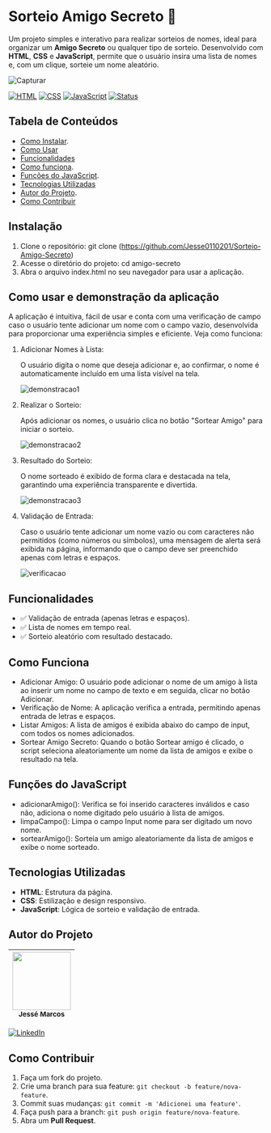 # Sorteio Amigo Secreto 🎁
Um projeto simples e interativo para realizar sorteios de nomes, ideal para organizar um **Amigo Secreto** ou qualquer tipo de sorteio. Desenvolvido com **HTML**, **CSS** e **JavaScript**, permite que o usuário insira uma lista de nomes e, com um clique, sorteie um nome aleatório.

![Capturar](https://github.com/user-attachments/assets/6483e30e-077c-4217-9bce-4d28d5787db4)

[![HTML](https://img.shields.io/badge/HTML5-E34F26?style=for-the-badge&logo=html5&logoColor=white)](https://developer.mozilla.org/pt-BR/docs/Web/HTML)
[![CSS](https://img.shields.io/badge/CSS3-1572B6?style=for-the-badge&logo=css3&logoColor=white)](https://developer.mozilla.org/pt-BR/docs/Web/CSS)
[![JavaScript](https://img.shields.io/badge/JavaScript-F7DF1E?style=for-the-badge&logo=javascript&logoColor=black)](https://developer.mozilla.org/pt-BR/docs/Web/JavaScript)
[![Status](https://img.shields.io/badge/STATUS-EM%20DESENVOLVIMENTO-green?style=for-the-badge)]()


## Tabela de Conteúdos
- [Como Instalar](#Como-Instalar).
- [Como Usar](#Como-usar-e-demonstração-da-aplicação)
- [Funcionalidades](#funcionalidades)
- [Como funciona](#Como-funciona).
- [Funções do JavaScript](#Funções-do-Javascript).
- [Tecnologias Utilizadas](#Tecnologias-utilizadas)
- [Autor do Projeto](#Autor-do-Projeto).
- [Como Contribuir](#Como-contribuir)

## Instalação
1. Clone o repositório:
   git clone (https://github.com/Jesse0110201/Sorteio-Amigo-Secreto)
2. Acesse o diretório do projeto:
   cd amigo-secreto
3. Abra o arquivo index.html no seu navegador para usar a aplicação.

## Como usar e demonstração da aplicação
A aplicação é intuitiva, fácil de usar e conta com uma verificação de campo caso o usuário tente adicionar um nome com o campo vazio, desenvolvida para proporcionar uma experiência simples e eficiente. Veja como funciona:

1. Adicionar Nomes à Lista:

   O usuário digita o nome que deseja adicionar e, ao confirmar, o nome é automaticamente incluído em uma lista visível na tela.
   
   ![demonstracao1](https://github.com/user-attachments/assets/19c945d9-c436-4946-8064-b2c814071796)

2. Realizar o Sorteio:

   Após adicionar os nomes, o usuário clica no botão "Sortear Amigo" para iniciar o sorteio.

   ![demonstracao2](https://github.com/user-attachments/assets/25d0f143-09f0-4bc3-a8ae-192c64ef8b48)
   
3. Resultado do Sorteio:

   O nome sorteado é exibido de forma clara e destacada na tela, garantindo uma experiência transparente e divertida.
   
   ![demonstracao3](https://github.com/user-attachments/assets/c5db11e1-b345-4f24-b61e-9c8d80dda59f)

4. Validação de Entrada:

   Caso o usuário tente adicionar um nome vazio ou com caracteres não permitidos (como números ou símbolos), uma mensagem de alerta será exibida na página, informando que o campo deve 
   ser preenchido apenas com letras e espaços.
   
   ![verificacao](https://github.com/user-attachments/assets/3c074a39-ee53-40cc-872f-6601ba6e5fea)

## Funcionalidades
- ✅ Validação de entrada (apenas letras e espaços).
- ✅ Lista de nomes em tempo real.
- ✅ Sorteio aleatório com resultado destacado.

## Como Funciona

* Adicionar Amigo: O usuário pode adicionar o nome de um amigo à lista ao inserir um nome no campo de texto e em seguida, clicar no botão Adicionar.
* Verificação de Nome: A aplicação verifica a entrada, permitindo apenas entrada de letras e espaços.
* Listar Amigos: A lista de amigos é exibida abaixo do campo de input, com todos os nomes adicionados.
* Sortear Amigo Secreto: Quando o botão Sortear amigo é clicado, o script seleciona aleatoriamente um nome da lista de amigos e exibe o resultado na tela.


## Funções do JavaScript

* adicionarAmigo(): Verifica se foi inserido caracteres inválidos e caso não, adiciona o nome digitado pelo usuário à lista de amigos.
* limpaCampo(): Limpa o campo Input nome para ser digitado um novo nome.
* sortearAmigo(): Sorteia um amigo aleatoriamente da lista de amigos e exibe o nome sorteado.

## Tecnologias Utilizadas
- **HTML**: Estrutura da página.
- **CSS**: Estilização e design responsivo.
- **JavaScript**: Lógica de sorteio e validação de entrada.

## Autor do Projeto

| [<img loading="lazy" src="https://avatars.githubusercontent.com/u/42849595?v=4" width=115><br><sub>Jessé Marcos</sub>](https://github.com/jesse0110201) |
| :---: |
[![LinkedIn](https://img.shields.io/badge/LinkedIn-0077B5?style=for-the-badge&logo=linkedin&logoColor=white)](https://www.linkedin.com/in/jessé-marcos-b20135162/)

## Como Contribuir
1. Faça um fork do projeto.
2. Crie uma branch para sua feature: `git checkout -b feature/nova-feature`.
3. Commit suas mudanças: `git commit -m 'Adicionei uma feature'`.
4. Faça push para a branch: `git push origin feature/nova-feature`.
5. Abra um **Pull Request**.


